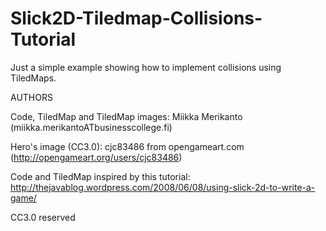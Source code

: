 Slick2D-Tiledmap-Collisions-Tutorial
====================================

Just a simple example showing how to implement collisions using TiledMaps.

AUTHORS

Code, TiledMap and TiledMap images: Miikka Merikanto (miikka.merikantoATbusinesscollege.fi)

Hero's image (CC3.0): cjc83486 from opengameart.com (http://opengameart.org/users/cjc83486)

Code and TiledMap inspired by this tutorial: http://thejavablog.wordpress.com/2008/06/08/using-slick-2d-to-write-a-game/

CC3.0 reserved
